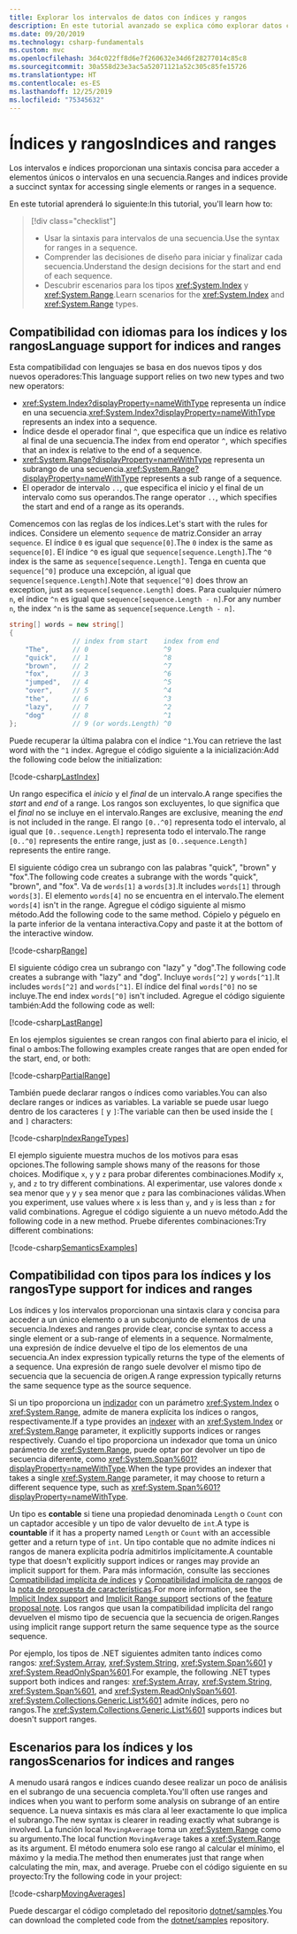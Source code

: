 ```yaml
---
title: Explorar los intervalos de datos con índices y rangos
description: En este tutorial avanzado se explica cómo explorar datos con índices e intervalos para examinar los segmentos de un conjunto de datos secuencial.
ms.date: 09/20/2019
ms.technology: csharp-fundamentals
ms.custom: mvc
ms.openlocfilehash: 3d4c022ff8d6e7f260632e34d6f28277014c85c8
ms.sourcegitcommit: 30a558d23e3ac5a52071121a52c305c85fe15726
ms.translationtype: HT
ms.contentlocale: es-ES
ms.lasthandoff: 12/25/2019
ms.locfileid: "75345632"
---
```

# <a name="indices-and-ranges"></a><span data-ttu-id="3b5f7-103">Índices y rangos</span><span class="sxs-lookup"><span data-stu-id="3b5f7-103">Indices and ranges</span></span>

<span data-ttu-id="3b5f7-104">Los intervalos e índices proporcionan una sintaxis concisa para acceder a elementos únicos o intervalos en una secuencia.</span><span class="sxs-lookup"><span data-stu-id="3b5f7-104">Ranges and indices provide a succinct syntax for accessing single elements or ranges in a sequence.</span></span>

<span data-ttu-id="3b5f7-105">En este tutorial aprenderá lo siguiente:</span><span class="sxs-lookup"><span data-stu-id="3b5f7-105">In this tutorial, you'll learn how to:</span></span>

> [!div class="checklist"]
>
> - <span data-ttu-id="3b5f7-106">Usar la sintaxis para intervalos de una secuencia.</span><span class="sxs-lookup"><span data-stu-id="3b5f7-106">Use the syntax for ranges in a sequence.</span></span>
> - <span data-ttu-id="3b5f7-107">Comprender las decisiones de diseño para iniciar y finalizar cada secuencia.</span><span class="sxs-lookup"><span data-stu-id="3b5f7-107">Understand the design decisions for the start and end of each sequence.</span></span>
> - <span data-ttu-id="3b5f7-108">Descubrir escenarios para los tipos <xref:System.Index> y <xref:System.Range>.</span><span class="sxs-lookup"><span data-stu-id="3b5f7-108">Learn scenarios for the <xref:System.Index> and <xref:System.Range> types.</span></span>

## <a name="language-support-for-indices-and-ranges"></a><span data-ttu-id="3b5f7-109">Compatibilidad con idiomas para los índices y los rangos</span><span class="sxs-lookup"><span data-stu-id="3b5f7-109">Language support for indices and ranges</span></span>

<span data-ttu-id="3b5f7-110">Esta compatibilidad con lenguajes se basa en dos nuevos tipos y dos nuevos operadores:</span><span class="sxs-lookup"><span data-stu-id="3b5f7-110">This language support relies on two new types and two new operators:</span></span>

- <span data-ttu-id="3b5f7-111"><xref:System.Index?displayProperty=nameWithType> representa un índice en una secuencia.</span><span class="sxs-lookup"><span data-stu-id="3b5f7-111"><xref:System.Index?displayProperty=nameWithType> represents an index into a sequence.</span></span>
- <span data-ttu-id="3b5f7-112">Índice desde el operador final `^`, que especifica que un índice es relativo al final de una secuencia.</span><span class="sxs-lookup"><span data-stu-id="3b5f7-112">The index from end operator `^`, which specifies that an index is relative to the end of a sequence.</span></span>
- <span data-ttu-id="3b5f7-113"><xref:System.Range?displayProperty=nameWithType> representa un subrango de una secuencia.</span><span class="sxs-lookup"><span data-stu-id="3b5f7-113"><xref:System.Range?displayProperty=nameWithType> represents a sub range of a sequence.</span></span>
- <span data-ttu-id="3b5f7-114">El operador de intervalo `..`, que especifica el inicio y el final de un intervalo como sus operandos.</span><span class="sxs-lookup"><span data-stu-id="3b5f7-114">The range operator `..`, which specifies the start and end of a range as its operands.</span></span>

<span data-ttu-id="3b5f7-115">Comencemos con las reglas de los índices.</span><span class="sxs-lookup"><span data-stu-id="3b5f7-115">Let's start with the rules for indices.</span></span> <span data-ttu-id="3b5f7-116">Considere un elemento `sequence` de matriz.</span><span class="sxs-lookup"><span data-stu-id="3b5f7-116">Consider an array `sequence`.</span></span> <span data-ttu-id="3b5f7-117">El índice `0` es igual que `sequence[0]`.</span><span class="sxs-lookup"><span data-stu-id="3b5f7-117">The `0` index is the same as `sequence[0]`.</span></span> <span data-ttu-id="3b5f7-118">El índice `^0` es igual que `sequence[sequence.Length]`.</span><span class="sxs-lookup"><span data-stu-id="3b5f7-118">The `^0` index is the same as `sequence[sequence.Length]`.</span></span> <span data-ttu-id="3b5f7-119">Tenga en cuenta que `sequence[^0]` produce una excepción, al igual que `sequence[sequence.Length]`.</span><span class="sxs-lookup"><span data-stu-id="3b5f7-119">Note that `sequence[^0]` does throw an exception, just as `sequence[sequence.Length]` does.</span></span> <span data-ttu-id="3b5f7-120">Para cualquier número `n`, el índice `^n` es igual que `sequence[sequence.Length - n]`.</span><span class="sxs-lookup"><span data-stu-id="3b5f7-120">For any number `n`, the index `^n` is the same as `sequence[sequence.Length - n]`.</span></span>

```csharp
string[] words = new string[]
{
                // index from start    index from end
    "The",      // 0                   ^9
    "quick",    // 1                   ^8
    "brown",    // 2                   ^7
    "fox",      // 3                   ^6
    "jumped",   // 4                   ^5
    "over",     // 5                   ^4
    "the",      // 6                   ^3
    "lazy",     // 7                   ^2
    "dog"       // 8                   ^1
};              // 9 (or words.Length) ^0
```

<span data-ttu-id="3b5f7-121">Puede recuperar la última palabra con el índice `^1`.</span><span class="sxs-lookup"><span data-stu-id="3b5f7-121">You can retrieve the last word with the `^1` index.</span></span> <span data-ttu-id="3b5f7-122">Agregue el código siguiente a la inicialización:</span><span class="sxs-lookup"><span data-stu-id="3b5f7-122">Add the following code below the initialization:</span></span>

[!code-csharp[LastIndex](~/samples/csharp/tutorials/RangesIndexes/IndicesAndRanges.cs#IndicesAndRanges_LastIndex)]

<span data-ttu-id="3b5f7-123">Un rango especifica el *inicio* y el *final* de un intervalo.</span><span class="sxs-lookup"><span data-stu-id="3b5f7-123">A range specifies the *start* and *end* of a range.</span></span> <span data-ttu-id="3b5f7-124">Los rangos son excluyentes, lo que significa que el *final* no se incluye en el intervalo.</span><span class="sxs-lookup"><span data-stu-id="3b5f7-124">Ranges are exclusive, meaning the *end* is not included in the range.</span></span> <span data-ttu-id="3b5f7-125">El rango `[0..^0]` representa todo el intervalo, al igual que `[0..sequence.Length]` representa todo el intervalo.</span><span class="sxs-lookup"><span data-stu-id="3b5f7-125">The range `[0..^0]` represents the entire range, just as `[0..sequence.Length]` represents the entire range.</span></span> 

<span data-ttu-id="3b5f7-126">El siguiente código crea un subrango con las palabras "quick", "brown" y "fox".</span><span class="sxs-lookup"><span data-stu-id="3b5f7-126">The following code creates a subrange with the words "quick", "brown", and "fox".</span></span> <span data-ttu-id="3b5f7-127">Va de `words[1]` a `words[3]`.</span><span class="sxs-lookup"><span data-stu-id="3b5f7-127">It includes `words[1]` through `words[3]`.</span></span> <span data-ttu-id="3b5f7-128">El elemento `words[4]` no se encuentra en el intervalo.</span><span class="sxs-lookup"><span data-stu-id="3b5f7-128">The element `words[4]` isn't in the range.</span></span> <span data-ttu-id="3b5f7-129">Agregue el código siguiente al mismo método.</span><span class="sxs-lookup"><span data-stu-id="3b5f7-129">Add the following code to the same method.</span></span> <span data-ttu-id="3b5f7-130">Cópielo y péguelo en la parte inferior de la ventana interactiva.</span><span class="sxs-lookup"><span data-stu-id="3b5f7-130">Copy and paste it at the bottom of the interactive window.</span></span>

[!code-csharp[Range](~/samples/csharp/tutorials/RangesIndexes/IndicesAndRanges.cs#IndicesAndRanges_Range)]

<span data-ttu-id="3b5f7-131">El siguiente código crea un subrango con "lazy" y "dog".</span><span class="sxs-lookup"><span data-stu-id="3b5f7-131">The following code creates a subrange with "lazy" and "dog".</span></span> <span data-ttu-id="3b5f7-132">Incluye `words[^2]` y `words[^1]`.</span><span class="sxs-lookup"><span data-stu-id="3b5f7-132">It includes `words[^2]` and `words[^1]`.</span></span> <span data-ttu-id="3b5f7-133">El índice del final `words[^0]` no se incluye.</span><span class="sxs-lookup"><span data-stu-id="3b5f7-133">The end index `words[^0]` isn't included.</span></span> <span data-ttu-id="3b5f7-134">Agregue el código siguiente también:</span><span class="sxs-lookup"><span data-stu-id="3b5f7-134">Add the following code as well:</span></span>

[!code-csharp[LastRange](~/samples/csharp/tutorials/RangesIndexes/IndicesAndRanges.cs#IndicesAndRanges_LastRange)]

<span data-ttu-id="3b5f7-135">En los ejemplos siguientes se crean rangos con final abierto para el inicio, el final o ambos:</span><span class="sxs-lookup"><span data-stu-id="3b5f7-135">The following examples create ranges that are open ended for the start, end, or both:</span></span>

[!code-csharp[PartialRange](~/samples/csharp/tutorials/RangesIndexes/IndicesAndRanges.cs#IndicesAndRanges_PartialRanges)]

<span data-ttu-id="3b5f7-136">También puede declarar rangos o índices como variables.</span><span class="sxs-lookup"><span data-stu-id="3b5f7-136">You can also declare ranges or indices as variables.</span></span> <span data-ttu-id="3b5f7-137">La variable se puede usar luego dentro de los caracteres `[` y `]`:</span><span class="sxs-lookup"><span data-stu-id="3b5f7-137">The variable can then be used inside the `[` and `]` characters:</span></span>

[!code-csharp[IndexRangeTypes](~/samples/csharp/tutorials/RangesIndexes/IndicesAndRanges.cs#IndicesAndRanges_RangeIndexTypes)]

<span data-ttu-id="3b5f7-138">El ejemplo siguiente muestra muchos de los motivos para esas opciones.</span><span class="sxs-lookup"><span data-stu-id="3b5f7-138">The following sample shows many of the reasons for those choices.</span></span> <span data-ttu-id="3b5f7-139">Modifique `x`, `y` y `z` para probar diferentes combinaciones.</span><span class="sxs-lookup"><span data-stu-id="3b5f7-139">Modify `x`, `y`, and `z` to try different combinations.</span></span> <span data-ttu-id="3b5f7-140">Al experimentar, use valores donde `x` sea menor que `y` y `y` sea menor que `z` para las combinaciones válidas.</span><span class="sxs-lookup"><span data-stu-id="3b5f7-140">When you experiment, use values where `x` is less than `y`, and `y` is less than `z` for valid combinations.</span></span> <span data-ttu-id="3b5f7-141">Agregue el código siguiente a un nuevo método.</span><span class="sxs-lookup"><span data-stu-id="3b5f7-141">Add the following code in a new method.</span></span> <span data-ttu-id="3b5f7-142">Pruebe diferentes combinaciones:</span><span class="sxs-lookup"><span data-stu-id="3b5f7-142">Try different combinations:</span></span>

[!code-csharp[SemanticsExamples](~/samples/csharp/tutorials/RangesIndexes/IndicesAndRanges.cs#IndicesAndRanges_Semantics)]

## <a name="type-support-for-indices-and-ranges"></a><span data-ttu-id="3b5f7-143">Compatibilidad con tipos para los índices y los rangos</span><span class="sxs-lookup"><span data-stu-id="3b5f7-143">Type support for indices and ranges</span></span>

<span data-ttu-id="3b5f7-144">Los índices y los intervalos proporcionan una sintaxis clara y concisa para acceder a un único elemento o a un subconjunto de elementos de una secuencia.</span><span class="sxs-lookup"><span data-stu-id="3b5f7-144">Indexes and ranges provide clear, concise syntax to access a single element or a sub-range of elements in a sequence.</span></span> <span data-ttu-id="3b5f7-145">Normalmente, una expresión de índice devuelve el tipo de los elementos de una secuencia.</span><span class="sxs-lookup"><span data-stu-id="3b5f7-145">An index expression typically returns the type of the elements of a sequence.</span></span> <span data-ttu-id="3b5f7-146">Una expresión de rango suele devolver el mismo tipo de secuencia que la secuencia de origen.</span><span class="sxs-lookup"><span data-stu-id="3b5f7-146">A range expression typically returns the same sequence type as the source sequence.</span></span>

<span data-ttu-id="3b5f7-147">Si un tipo proporciona un [indizador](../programming-guide/indexers/index.md) con un parámetro <xref:System.Index> o <xref:System.Range>, admite de manera explícita los índices o rangos, respectivamente.</span><span class="sxs-lookup"><span data-stu-id="3b5f7-147">If a type provides an [indexer](../programming-guide/indexers/index.md) with an <xref:System.Index> or <xref:System.Range> parameter, it explicitly supports indices or ranges respectively.</span></span> <span data-ttu-id="3b5f7-148">Cuando el tipo proporciona un indexador que toma un único parámetro de <xref:System.Range>, puede optar por devolver un tipo de secuencia diferente, como <xref:System.Span%601?displayProperty=nameWithType>.</span><span class="sxs-lookup"><span data-stu-id="3b5f7-148">When the type provides an indexer that takes a single <xref:System.Range> parameter, it may choose to return a different sequence type, such as <xref:System.Span%601?displayProperty=nameWithType>.</span></span>

<span data-ttu-id="3b5f7-149">Un tipo es **contable** si tiene una propiedad denominada `Length` o `Count` con un captador accesible y un tipo de valor devuelto de `int`.</span><span class="sxs-lookup"><span data-stu-id="3b5f7-149">A type is **countable** if it has a property named `Length` or `Count` with an accessible getter and a return type of `int`.</span></span> <span data-ttu-id="3b5f7-150">Un tipo contable que no admite índices ni rangos de manera explícita podría admitirlos implícitamente.</span><span class="sxs-lookup"><span data-stu-id="3b5f7-150">A countable type that doesn't explicitly support indices or ranges may provide an implicit support for them.</span></span> <span data-ttu-id="3b5f7-151">Para más información, consulte las secciones [Compatibilidad implícita de índices](~/_csharplang/proposals/csharp-8.0/ranges.md#implicit-index-support) y [Compatibilidad implícita de rangos](~/_csharplang/proposals/csharp-8.0/ranges.md#implicit-range-support) de la [nota de propuesta de características](~/_csharplang/proposals/csharp-8.0/ranges.md).</span><span class="sxs-lookup"><span data-stu-id="3b5f7-151">For more information, see the [Implicit Index support](~/_csharplang/proposals/csharp-8.0/ranges.md#implicit-index-support) and [Implicit Range support](~/_csharplang/proposals/csharp-8.0/ranges.md#implicit-range-support) sections of the [feature proposal note](~/_csharplang/proposals/csharp-8.0/ranges.md).</span></span> <span data-ttu-id="3b5f7-152">Los rangos que usan la compatibilidad implícita del rango devuelven el mismo tipo de secuencia que la secuencia de origen.</span><span class="sxs-lookup"><span data-stu-id="3b5f7-152">Ranges using implicit range support return the same sequence type as the source sequence.</span></span>

<span data-ttu-id="3b5f7-153">Por ejemplo, los tipos de .NET siguientes admiten tanto índices como rangos: <xref:System.Array>, <xref:System.String>, <xref:System.Span%601> y <xref:System.ReadOnlySpan%601>.</span><span class="sxs-lookup"><span data-stu-id="3b5f7-153">For example, the following .NET types support both indices and ranges: <xref:System.Array>, <xref:System.String>, <xref:System.Span%601>, and <xref:System.ReadOnlySpan%601>.</span></span> <span data-ttu-id="3b5f7-154"><xref:System.Collections.Generic.List%601> admite índices, pero no rangos.</span><span class="sxs-lookup"><span data-stu-id="3b5f7-154">The <xref:System.Collections.Generic.List%601> supports indices but doesn't support ranges.</span></span>

## <a name="scenarios-for-indices-and-ranges"></a><span data-ttu-id="3b5f7-155">Escenarios para los índices y los rangos</span><span class="sxs-lookup"><span data-stu-id="3b5f7-155">Scenarios for indices and ranges</span></span>

<span data-ttu-id="3b5f7-156">A menudo usará rangos e índices cuando desee realizar un poco de análisis en el subrango de una secuencia completa.</span><span class="sxs-lookup"><span data-stu-id="3b5f7-156">You'll often use ranges and indices when you want to perform some analysis on subrange of an entire sequence.</span></span> <span data-ttu-id="3b5f7-157">La nueva sintaxis es más clara al leer exactamente lo que implica el subrango.</span><span class="sxs-lookup"><span data-stu-id="3b5f7-157">The new syntax is clearer in reading exactly what subrange is involved.</span></span> <span data-ttu-id="3b5f7-158">La función local `MovingAverage` toma un <xref:System.Range> como su argumento.</span><span class="sxs-lookup"><span data-stu-id="3b5f7-158">The local function `MovingAverage` takes a <xref:System.Range> as its argument.</span></span> <span data-ttu-id="3b5f7-159">El método enumera solo ese rango al calcular el mínimo, el máximo y la media.</span><span class="sxs-lookup"><span data-stu-id="3b5f7-159">The method then enumerates just that range when calculating the min, max, and average.</span></span> <span data-ttu-id="3b5f7-160">Pruebe con el código siguiente en su proyecto:</span><span class="sxs-lookup"><span data-stu-id="3b5f7-160">Try the following code in your project:</span></span>

[!code-csharp[MovingAverages](~/samples/csharp/tutorials/RangesIndexes/IndicesAndRanges.cs#IndicesAndRanges_MovingAverage)]

<span data-ttu-id="3b5f7-161">Puede descargar el código completado del repositorio [dotnet/samples](https://github.com/dotnet/samples/tree/master/csharp/tutorials/RangesIndexes).</span><span class="sxs-lookup"><span data-stu-id="3b5f7-161">You can download the completed code from the [dotnet/samples](https://github.com/dotnet/samples/tree/master/csharp/tutorials/RangesIndexes) repository.</span></span>
